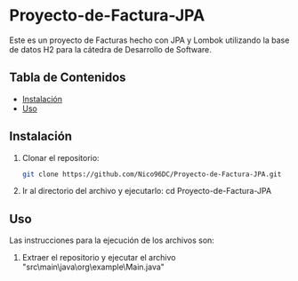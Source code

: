 # Proyecto-de-Factura-JPA
Este es un proyecto de Facturas hecho con JPA y Lombok utilizando la base de datos H2 para la cátedra de Desarrollo de Software.

## Tabla de Contenidos

- [Instalación](#instalación)
- [Uso](#uso)

## Instalación
1. Clonar el repositorio:
   ```sh
   git clone https://github.com/Nico96DC/Proyecto-de-Factura-JPA.git
2. Ir al directorio del archivo y ejecutarlo:
   cd Proyecto-de-Factura-JPA

## Uso
Las instrucciones para la ejecución de los archivos son:

1. Extraer el repositorio y ejecutar el archivo "src\main\java\org\example\Main.java"
